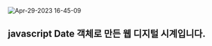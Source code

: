 ![Apr-29-2023 16-45-09](https://user-images.githubusercontent.com/121404319/235416394-8b8ea11a-3255-47b9-b641-92fc09c6f9de.gif)

<h2> javascript Date 객체로 만든 웹 디지털 시계입니다. </h2>
